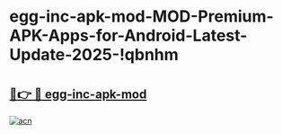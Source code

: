 # egg-inc-apk-mod-MOD-Premium-APK-Apps-for-Android-Latest-Update-2025-!qbnhm

# <h2><a href="https://7dq8vi.esa.edu.pl?title=egg-inc-apk-mod&ref=qbnhm">🔗👉 🔴 egg-inc-apk-mod</a></h2>

[![acn](https://github.com/user-attachments/assets/0f9c940e-d8b0-45ae-aac7-cd30a18b3e1c)](https://7dq8vi.esa.edu.pl?title=egg-inc-apk-mod&ref=qbnhm)

